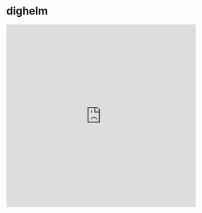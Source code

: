 # dighelm 

<div style="width:100%;height:0px;position:relative;padding-bottom:96.644%;">
    <iframe src="https://streamable.com/e/glcq9x?autoplay=1" frameborder="0" width="100%" height="100%" allowfullscreen allow="autoplay" style="width:100%;height:100%;position:absolute;left:0px;top:0px;overflow:hidden;"></iframe>
</div>